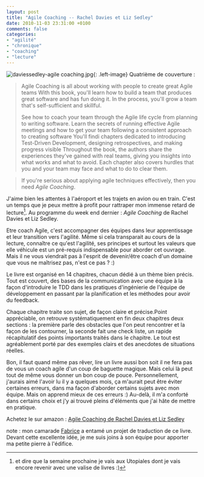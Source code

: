 ```yaml
---
layout: post
title: "Agile Coaching -- Rachel Davies et Liz Sedley"
date: 2010-11-03 23:31:00 +0100
comments: false
categories: 
- "agilité"
- "chronique"
- "coaching"
- "lecture"
---
```

![daviessedley-agile coaching.jpg](https://blog.crafting-labs.fr/images/couverture/.davies_sedley_-_agile_coaching_s.jpg){: .left-image}
Quatrième de couverture : 

> Agile Coaching is all about working with people to create great Agile teams With this book, you'll learn how to build a team that produces great software and has fun doing it. In the process, you'll grow a team that's self-sufficient and skillful.
>
> See how to coach your team through the Agile life cycle from planning to writing software. Learn the secrets of running effective Agile meetings and how to get your team following a consistent approach to creating software You'll findi chapters dedicated to introducing Test-Driven Development, designing retrospectives, and making progress visible
> Throughout the book, the authors share the experiences they've gained with real teams, giving you insights into what works and what to avoid. Each chapter also covers hurdles that you and your team may face and what to do to clear them.

> If you're serious about applying agile techniques effectively, then you need *Agile Coaching*.


J'aime bien les attentes à l'aéroport et les trajets en avion ou en train. C'est un temps que je peux mettre à profit pour rattraper mon immense retard de lecture[^1]. Au programme du week end dernier : *Agile Coaching* de Rachel Davies et Liz Sedley.

Etre coach Agile, c'est accompagner des équipes dans leur apprentissage et leur transition vers l'agilité. Même si cela transparait au cours de la lecture, connaître ce qu'est l'agilité, ses principes et surtout les valeurs que elle véhicule est un pré-requis indispensable pour aborder cet ouvrage. Mais il ne vous viendrait pas à l'esprit de devenir/être coach d'un domaine que vous ne maîtrisez pas, n'est ce pas ? :)

Le livre est organisé en 14 chapitres, chacun dédié à un thème bien précis. Tout est couvert, des bases de la communication avec une équipe à la façon d'introduire le TDD dans les pratiques d'ingénierie de l'équipe de développement en passant par la planification et les méthodes pour avoir du feedback.

Chaque chapitre traite son sujet, de façon claire et précise.Point appréciable, on retrouve systématiquement en fin deux chapitres deux sections : la première parle des obstacles que l'on peut rencontrer et la façon de les contourner, la seconde fait une check liste, un rapide récapitulatif des points importants traités dans le chapitre. Le tout est agréablement porté par des exemples clairs et des anecdotes de situations réelles.

Bon, il faut quand même pas rêver, lire un livre aussi bon soit il ne fera pas de vous un coach agile d'un coup de baguette magique.  Mais celui là peut tout de même vous donner un bon coup de pouce. 
Personnellement, j'aurais aimé l'avoir lu il y a quelques mois, ça m'aurait peut être éviter certaines erreurs, dans ma façon d'aborder certains sujets avec mon équipe. Mais on apprend mieux de ces erreurs :) Au-delà, il m'a conforté dans certains choix et j'y ai trouvé pleins d'éléments que j'ai hâte de mettre en pratique.

Achetez le sur amazon : [Agile Coaching de Rachel Davies et Liz Sedley](http://www.amazon.fr/gp/product/1934356433?ie=UTF8&tag=monbloamoique-21&linkCode=as2&camp=1642&creative=19458&creativeASIN=1934356433)

note : mon camarade [Fabrice](http://www.fabrice-aimetti.fr/) a entamé un projet de traduction de ce livre. Devant cette excellente idée, je me suis joins à son équipe pour apporter ma petite pierre à l'édifice.

[^1]: et dire que la semaine prochaine je vais aux Utopiales dont je vais encore revenir avec une valise de livres :)
